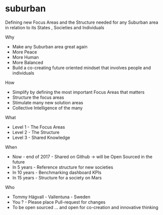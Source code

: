 # suburban

Defining new Focus Areas and the Structure needed for any Suburban area in relation to its States , Societies and Individuals

Why
- Make any Suburban area great again
- More Peace
- More Human
- More Balanced
- Build a co-creating future oriented mindset that involves people and individuals

How 
- Simplify by defining the most important Focus Areas that matters
- Structure the focus areas
- Stimulate many new solution areas
- Collective Intelligence of the many

What
- Level 1 - The Focus Areas
- Level 2 - The Structure
- Level 3 - Shared Knowledge


When
- Now - end of 2017 - Shared on Github -> will be Open Sourced in the future
- In 5 years -  Reference structure for new societies
- In 10 years - Benchmarking dashboard KPIs
- In 15 years - Structure for a society on Mars


Who
- Tommy Hägvall - Vallentuna - Sweden
- You ? - Please place Pull-request for changes 
- To be open sourced ... and open for co-creation and innovative thinking
